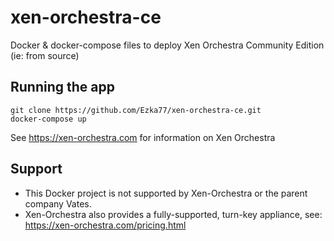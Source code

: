 # xen-orchestra-ce
Docker &amp; docker-compose files to deploy Xen Orchestra Community Edition (ie: from source)

## Running the app

```
git clone https://github.com/Ezka77/xen-orchestra-ce.git
docker-compose up
```

See https://xen-orchestra.com for information on Xen Orchestra

## Support

* This Docker project is not supported by Xen-Orchestra or the parent company Vates.
* Xen-Orchestra also provides a fully-supported, turn-key appliance, see: https://xen-orchestra.com/pricing.html
